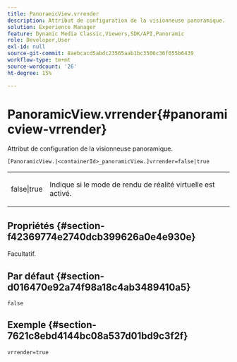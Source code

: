 ```yaml
---
title: PanoramicView.vrrender
description: Attribut de configuration de la visionneuse panoramique.
solution: Experience Manager
feature: Dynamic Media Classic,Viewers,SDK/API,Panoramic
role: Developer,User
exl-id: null
source-git-commit: 8aebcacd5abdc23565aab1bc3506c36f055b6439
workflow-type: tm+mt
source-wordcount: '26'
ht-degree: 15%

---
```


# PanoramicView.vrrender{#panoramicview-vrrender}

Attribut de configuration de la visionneuse panoramique.

`[PanoramicView.|<containerId>_panoramicView.]vrrender=false|true`

<table id="table_pan6483932C2482CA9794DDD7313FD7C"> 
 <tbody> 
  <tr> 
   <td colname="col1"> <p> <span class="codeph"> false|true</span> </p> </td> 
   <td colname="col2"> <p> Indique si le mode de rendu de réalité virtuelle est activé.</p> </td> 
  </tr> 
 </tbody> 
</table>

## Propriétés {#section-f42369774e2740dcb399626a0e4e930e}

Facultatif.


## Par défaut {#section-d016470e92a74f98a18c4ab3489410a5}

`false`

## Exemple {#section-7621c8ebd4144bc08a537d01bd9c3f2f}

```
vrrender=true
```

